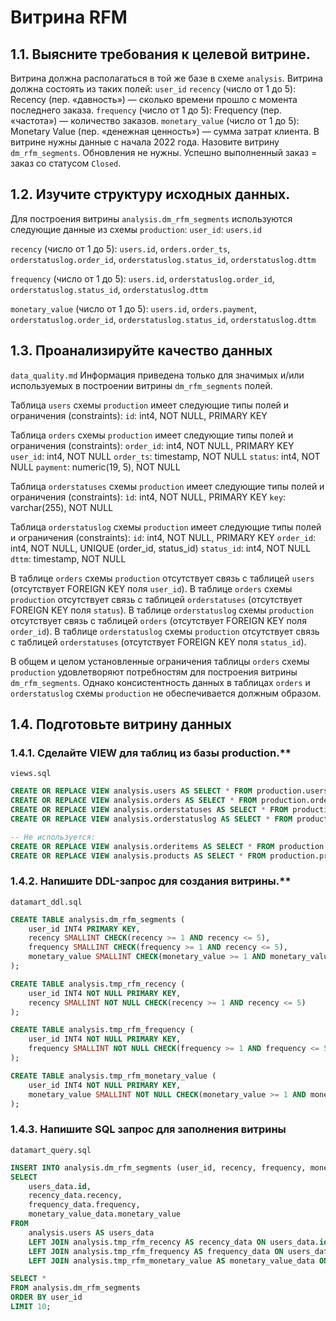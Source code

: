 # Витрина RFM

## 1.1. Выясните требования к целевой витрине.
Витрина должна располагаться в той же базе в схеме `analysis`.
Витрина должна состоять из таких полей:
`user_id`
`recency` (число от 1 до 5): Recency (пер. «давность») — сколько времени прошло с момента последнего заказа.
`frequency` (число от 1 до 5): Frequency (пер. «частота») — количество заказов.
`monetary_value` (число от 1 до 5): Monetary Value (пер. «денежная ценность») — сумма затрат клиента.
В витрине нужны данные с начала 2022 года.
Назовите витрину `dm_rfm_segments`.
Обновления не нужны.
Успешно выполненный заказ = заказ со статусом `Closed`.

## 1.2. Изучите структуру исходных данных.
Для построения витрины `analysis.dm_rfm_segments` используются следующие данные из схемы `production`:
`user_id`: `users.id`

`recency` (число от 1 до 5):
`users.id`, `orders.order_ts`, `orderstatuslog.order_id`, `orderstatuslog.status_id`, `orderstatuslog.dttm`

`frequency` (число от 1 до 5):
`users.id`, `orderstatuslog.order_id`, `orderstatuslog.status_id`, `orderstatuslog.dttm`

`monetary_value` (число от 1 до 5):
`users.id`, `orders.payment`, `orderstatuslog.order_id`, `orderstatuslog.status_id`, `orderstatuslog.dttm`

## 1.3. Проанализируйте качество данных
`data_quality.md`
Информация приведена только для значимых и/или используемых в построении витрины `dm_rfm_segments` полей.

Таблица `users` схемы `production` имеет следующие типы полей и ограничения (constraints):
`id`: int4, NOT NULL, PRIMARY KEY

Таблица `orders` схемы `production` имеет следующие типы полей и ограничения (constraints):
`order_id`: int4, NOT NULL, PRIMARY KEY
`user_id`: int4, NOT NULL
`order_ts`: timestamp, NOT NULL
`status`: int4, NOT NULL
`payment`: numeric(19, 5), NOT NULL

Таблица `orderstatuses` схемы `production` имеет следующие типы полей и ограничения (constraints):
`ìd`: int4, NOT NULL, PRIMARY KEY
`key`: varchar(255), NOT NULL

Таблица `orderstatuslog` схемы `production` имеет следующие типы полей и ограничения (constraints):
`id`: int4, NOT NULL, PRIMARY KEY
`order_id`: int4, NOT NULL, UNIQUE (order_id, status_id)
`status_id`: int4, NOT NULL
`dttm`: timestamp, NOT NULL

В таблице `orders` схемы `production` отсутствует связь с таблицей `users` (отсутствует FOREIGN KEY поля `user_id`).
В таблице `orders` схемы `production` отсутствует связь с таблицей `orderstatuses` (отсутствует FOREIGN KEY поля `status`).
В таблице `orderstatuslog` схемы `production` отсутствует связь с таблицей `orders` (отсутствует FOREIGN KEY поля `order_id`).
В таблице `orderstatuslog` схемы `production` отсутствует связь с таблицей `orderstatuses` (отсутствует FOREIGN KEY поля `status_id`).

В общем и целом установленные ограничения таблицы `orders` схемы `production` удовлетворяют потребностям для построения витрины `dm_rfm_segments`.
Однако консистентность данных в таблицах `orders` и `orderstatuslog` схемы `production` не обеспечивается должным образом.


## 1.4. Подготовьте витрину данных

### 1.4.1. Сделайте VIEW для таблиц из базы production.**
`views.sql`
```SQL
CREATE OR REPLACE VIEW analysis.users AS SELECT * FROM production.users;
CREATE OR REPLACE VIEW analysis.orders AS SELECT * FROM production.orders;
CREATE OR REPLACE VIEW analysis.orderstatuses AS SELECT * FROM production.orderstatuses;
CREATE OR REPLACE VIEW analysis.orderstatuslog AS SELECT * FROM production.orderstatuslog;

-- Не используется:
CREATE OR REPLACE VIEW analysis.orderitems AS SELECT * FROM production.orderitems;
CREATE OR REPLACE VIEW analysis.products AS SELECT * FROM production.products;
```

### 1.4.2. Напишите DDL-запрос для создания витрины.**
`datamart_ddl.sql`
```SQL
CREATE TABLE analysis.dm_rfm_segments (
    user_id INT4 PRIMARY KEY,
    recency SMALLINT CHECK(recency >= 1 AND recency <= 5),
    frequency SMALLINT CHECK(frequency >= 1 AND recency <= 5),
    monetary_value SMALLINT CHECK(monetary_value >= 1 AND monetary_value <= 5)
);

CREATE TABLE analysis.tmp_rfm_recency (
    user_id INT4 NOT NULL PRIMARY KEY,
    recency SMALLINT NOT NULL CHECK(recency >= 1 AND recency <= 5)
);

CREATE TABLE analysis.tmp_rfm_frequency (
    user_id INT4 NOT NULL PRIMARY KEY,
    frequency SMALLINT NOT NULL CHECK(frequency >= 1 AND frequency <= 5)
);

CREATE TABLE analysis.tmp_rfm_monetary_value (
    user_id INT4 NOT NULL PRIMARY KEY,
    monetary_value SMALLINT NOT NULL CHECK(monetary_value >= 1 AND monetary_value <= 5)
);
```

### 1.4.3. Напишите SQL запрос для заполнения витрины
`datamart_query.sql`
```SQL
INSERT INTO analysis.dm_rfm_segments (user_id, recency, frequency, monetary_value)
SELECT
    users_data.id, 
    recency_data.recency,
    frequency_data.frequency,
    monetary_value_data.monetary_value 
FROM
    analysis.users AS users_data
    LEFT JOIN analysis.tmp_rfm_recency AS recency_data ON users_data.id = recency_data.user_id 
    LEFT JOIN analysis.tmp_rfm_frequency AS frequency_data ON users_data.id = frequency_data.user_id 
    LEFT JOIN analysis.tmp_rfm_monetary_value AS monetary_value_data ON users_data.id = monetary_value_data.user_id;

SELECT * 
FROM analysis.dm_rfm_segments
ORDER BY user_id
LIMIT 10;
```
